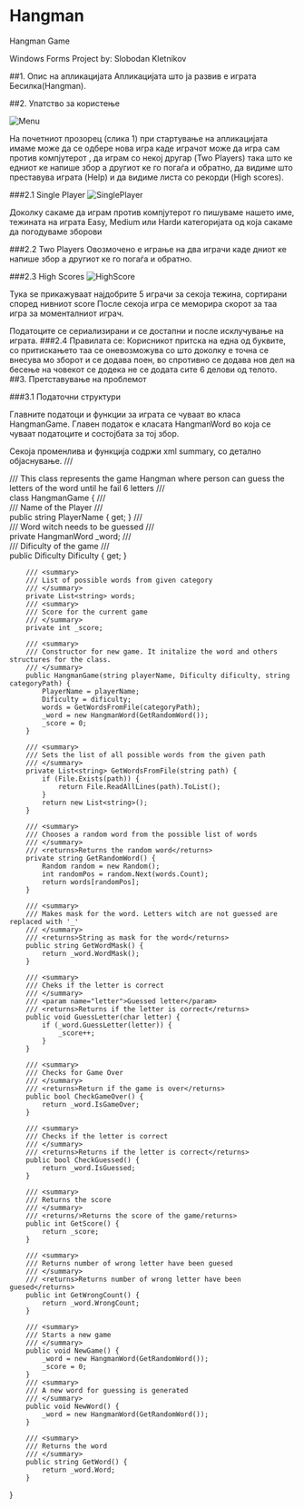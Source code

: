 # Hangman
Hangman Game

Windows Forms Project by: Slobodan Kletnikov

##1. Опис на апликацијата
Апликацијата што ја развив е играта Бесилка(Hangman).

##2. Упатство за користењe


![Menu](https://image.prntscr.com/image/5083466650dd455f900d47e21a7afb6a.png)

На почетниот прозорец (слика 1) при стартување на апликацијата имаме можe да се одбере нова игра каде играчот може да игра сам против компјутерот
, да играм со некој другар (Two Players) така што ке едниот ке напише збор а другиот ке го погаѓа и обратно, да видиме што преставува играта (Help)
и да видиме листа со рекорди (High scores).

###2.1 Single Player
![SinglePlayer](https://image.prntscr.com/image/6bd337b62fc8473db1b16d6f8322f60e.png)

Доколку сакаме да играм против компјутерот го пишуваме нашето име, тежината на играта Easy, Medium или Hardи категоријата од која сакаме да погодуваме зборови

###2.2 Two Players
Овозмочено е играње на два играчи каде дниот ке напише збор а другиот ке го погаѓа и обратно.

###2.3 High Scores
![HighScore](https://image.prntscr.com/image/e020fefc13fe46c591e5c1915e51a1c6.png)

Тука sе прикажуваат најдобрите 5 играчи за секоја тежина, сортирани според нивниот score
После секоја игра се меморира скорот за таа игра за моменталниот играч.

Податоците се сериализирани и се достапни и после исклучување на играта.
###2.4 Правилата се:
Корисникот притска на една од буквите, со притискањето таа се оневозможува со што доколку е точна се внесува мо зборот и се додава поен, во спротивно се
додава нов дел на бесење на човекот се додека не се додата сите 6 делови од телото.
##3. Претставување на проблемот

###3.1 Податочни структури

Главните податоци и функции за играта се чуваат во класа HangmanGamе. Главен податок е класата HangmanWord во која се чуваат податоците и состојбата
за тој збор.

Секоја променлива и функција содржи xml summary, со детално објаснување.
/// <summary>
/// This class represents the game Hangman where person can guess the letters of the word until he fail 6 letters
/// </summary>
class HangmanGame {
        /// <summary>
        /// Name of the Player
        /// </summary>
        public string PlayerName { get; }
        /// <summary>
        /// Word witch needs to be guessed
        /// </summary>
        private HangmanWord _word;
        /// <summary>
        /// Dificulty of the game
        /// </summary>
        public Dificulty Dificulty { get; }

        /// <summary>
        /// List of possible words from given category
        /// </summary>
        private List<string> words;
        /// <summary>
        /// Score for the current game
        /// </summary>
        private int _score;

        /// <summary>
        /// Constructor for new game. It initalize the word and others structures for the class.
        /// </summary>
        public HangmanGame(string playerName, Dificulty dificulty, string categoryPath) {
            PlayerName = playerName;
            Dificulty = dificulty;
            words = GetWordsFromFile(categoryPath);
            _word = new HangmanWord(GetRandomWord());
            _score = 0;
        }

        /// <summary>
        /// Sets the list of all possible words from the given path
        /// </summary>
        private List<string> GetWordsFromFile(string path) {
            if (File.Exists(path)) {
                return File.ReadAllLines(path).ToList();
            }
            return new List<string>();
        }

        /// <summary>
        /// Chooses a random word from the possible list of words
        /// </summary>
        /// <returns>Returns the random word</returns>
        private string GetRandomWord() {
            Random random = new Random();
            int randomPos = random.Next(words.Count);
            return words[randomPos];
        }

        /// <summary>
        /// Makes mask for the word. Letters witch are not guessed are replaced with '_'
        /// </summary>
        /// <returns>String as mask for the word</returns>
        public string GetWordMask() {
            return _word.WordMask();
        }

        /// <summary>
        /// Cheks if the letter is correct
        /// </summary>
        /// <param name="letter">Guessed letter</param>
        /// <returns>Returns if the letter is correct</returns>
        public void GuessLetter(char letter) {
            if (_word.GuessLetter(letter)) {
                _score++;
            }
        }

        /// <summary>
        /// Checks for Game Over
        /// </summary>
        /// <returns>Return if the game is over</returns>
        public bool CheckGameOver() {
            return _word.IsGameOver;
        }

        /// <summary>
        /// Checks if the letter is correct
        /// </summary>
        /// <returns>Returns if the letter is correct</returns>
        public bool CheckGuessed() {
            return _word.IsGuessed;
        }

        /// <summary>
        /// Returns the score
        /// </summary>
        /// <returns/>Returns the score of the game/returns>
        public int GetScore() {
            return _score;
        }

        /// <summary>
        /// Returns number of wrong letter have been guesed
        /// </summary>
        /// <returns>Returns number of wrong letter have been guesed</returns>
        public int GetWrongCount() {
            return _word.WrongCount;
        }

        /// <summary>
        /// Starts a new game
        /// </summary>
        public void NewGame() {
            _word = new HangmanWord(GetRandomWord());
            _score = 0;
        }
        /// <summary>
        /// A new word for guessing is generated
        /// </summary>
        public void NewWord() {
            _word = new HangmanWord(GetRandomWord());
        }

        /// <summary>
        /// Returns the word
        /// </summary>
        public string GetWord() {
            return _word.Word;
        }
}


